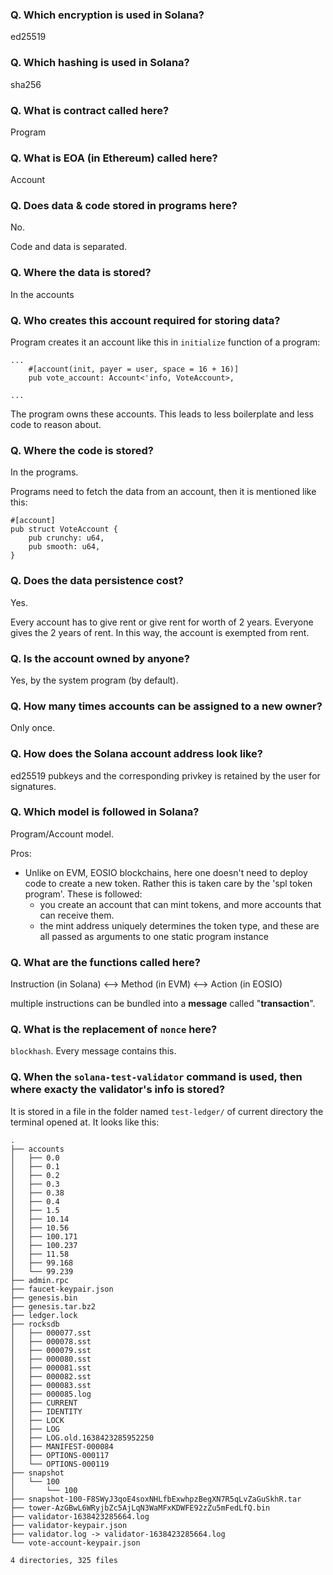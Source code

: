 ### Q. Which encryption is used in Solana?
ed25519

### Q. Which hashing is used in Solana?
sha256

### Q. What is contract called here?
Program

### Q. What is EOA (in Ethereum) called here?
Account

### Q. Does data & code stored in programs here?
No.

Code and data is separated.

### Q. Where the data is stored?
In the accounts

### Q. Who creates this account required for storing data?
Program creates it an account like this in `initialize` function of a program:

```
...
    #[account(init, payer = user, space = 16 + 16)]
    pub vote_account: Account<'info, VoteAccount>,

...
```

The program owns these accounts. This leads to less boilerplate and less code to reason about.


### Q. Where the code is stored?
In the programs.

Programs need to fetch the data from an account, then it is mentioned like this:

```
#[account]
pub struct VoteAccount {
    pub crunchy: u64,
    pub smooth: u64,
}
```


### Q. Does the data persistence cost?
Yes.

Every account has to give rent or give rent for worth of 2 years. Everyone gives the 2 years of rent. In this way, the account is exempted from rent.

### Q. Is the account owned by anyone?
Yes, by the system program (by default). 

### Q. How many times accounts can be assigned to a new owner?
Only once.

### Q. How does the Solana account address look like?
ed25519 pubkeys and the corresponding privkey is retained by the user for signatures.

### Q. Which model is followed in Solana?
Program/Account model.

Pros:

- Unlike on EVM, EOSIO blockchains, here one doesn't need to deploy code to create a new token. Rather this is taken care by the 'spl token program'. These is followed:
	+ you create an account that can mint tokens, and more accounts that can receive them.
	+ the mint address uniquely determines the token type, and these are all passed as arguments to one static program instance

### Q. What are the functions called here?
Instruction (in Solana) <--> Method (in EVM) <--> Action (in EOSIO)

multiple instructions can be bundled into a __message__ called "__transaction__".

### Q. What is the replacement of `nonce` here?
`blockhash`. Every message contains this.

### Q. When the `solana-test-validator` command is used, then where exacty the validator's info is stored?
It is stored in a file in the folder named `test-ledger/` of current directory the terminal opened at. It looks like this:

```
.
├── accounts
│   ├── 0.0
│   ├── 0.1
│   ├── 0.2
│   ├── 0.3
│   ├── 0.38
│   ├── 0.4
│   ├── 1.5
│   ├── 10.14
│   ├── 10.56
│   ├── 100.171
│   ├── 100.237
│   ├── 11.58
│   ├── 99.168
│   └── 99.239
├── admin.rpc
├── faucet-keypair.json
├── genesis.bin
├── genesis.tar.bz2
├── ledger.lock
├── rocksdb
│   ├── 000077.sst
│   ├── 000078.sst
│   ├── 000079.sst
│   ├── 000080.sst
│   ├── 000081.sst
│   ├── 000082.sst
│   ├── 000083.sst
│   ├── 000085.log
│   ├── CURRENT
│   ├── IDENTITY
│   ├── LOCK
│   ├── LOG
│   ├── LOG.old.1638423285952250
│   ├── MANIFEST-000084
│   ├── OPTIONS-000117
│   └── OPTIONS-000119
├── snapshot
│   └── 100
│       └── 100
├── snapshot-100-F8SWyJ3qoE4soxNHLfbExwhpzBegXN7R5qLvZaGuSkhR.tar
├── tower-AzGBwL6WRyjbZc5AjLqN3WaMFxKDWFE92zZu5mFedLfQ.bin
├── validator-1638423285664.log
├── validator-keypair.json
├── validator.log -> validator-1638423285664.log
└── vote-account-keypair.json

4 directories, 325 files
```

